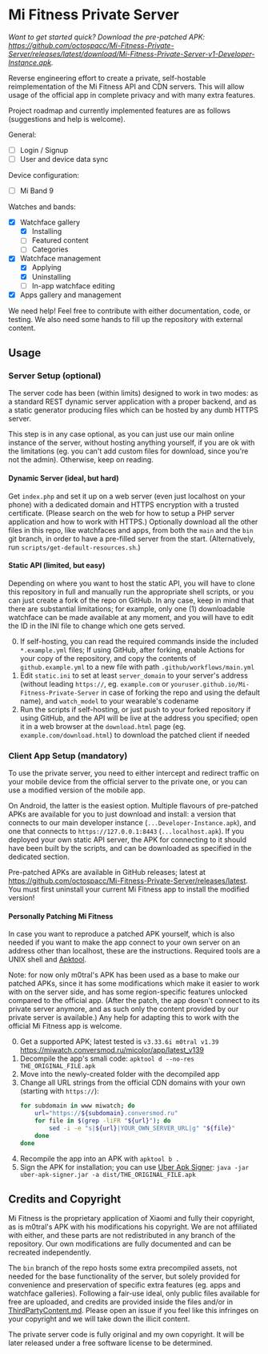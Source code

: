 # Mi Fitness Private Server

_Want to get started quick? Download the pre-patched APK: <https://github.com/octospacc/Mi-Fitness-Private-Server/releases/latest/download/Mi-Fitness-Private-Server-v1-Developer-Instance.apk>._

Reverse engineering effort to create a private, self-hostable reimplementation of the Mi Fitness API and CDN servers. This will allow usage of the official app in complete privacy and with many extra features.

Project roadmap and currently implemented features are as follows (suggestions and help is welcome).

General:

* [ ] Login / Signup
* [ ] User and device data sync

Device configuration:

* [ ] Mi Band 9

Watches and bands:

* [x] Watchface gallery
    * [x] Installing
    * [ ] Featured content
    * [ ] Categories
* [x] Watchface management
    * [x] Applying
    * [x] Uninstalling
    * [ ] In-app watchface editing
* [x] Apps gallery and management

We need help! Feel free to contribute with either documentation, code, or testing. We also need some hands to fill up the repository with external content.

## Usage

### Server Setup (optional)

The server code has been (within limits) designed to work in two modes: as a standard REST dynamic server application with a proper backend, and as a static generator producing files which can be hosted by any dumb HTTPS server.

This step is in any case optional, as you can just use our main online instance of the server, without hosting anything yourself, if you are ok with the limitations (eg. you can't add custom files for download, since you're not the admin). Otherwise, keep on reading.

#### Dynamic Server (ideal, but hard)

Get `index.php` and set it up on a web server (even just localhost on your phone) with a dedicated domain and HTTPS encryption with a trusted certificate. (Please search on the web for how to setup a PHP server application and how to work with HTTPS.) Optionally download all the other files in this repo, like watchfaces and apps, from both the `main` and the `bin` git branch, in order to have a pre-filled server from the start. (Alternatively, run `scripts/get-default-resources.sh`.)

#### Static API (limited, but easy)

Depending on where you want to host the static API, you will have to clone this repository in full and manually run the appropriate shell scripts, or you can just create a fork of the repo on GitHub. In any case, keep in mind that there are substantial limitations; for example, only one (1) downloadable watchface can be made available at any moment, and you will have to edit the ID in the INI file to change which one gets served.

0. If self-hosting, you can read the required commands inside the included `*.example.yml` files; If using GitHub, after forking, enable Actions for your copy of the repository, and copy the contents of `github.example.yml` to a new file with path `.github/workflows/main.yml`
1. Edit `static.ini` to set at least `server_domain` to your server's address (without leading `https://`, eg. `example.com` or `youruser.github.io/Mi-Fitness-Private-Server` in case of forking the repo and using the default name), and `watch_model` to your wearable's codename
2. Run the scripts if self-hosting, or just push to your forked repository if using GitHub, and the API will be live at the address you specified; open it in a web browser at the `download.html` page (eg. `example.com/download.html`) to download the patched client if needed

### Client App Setup (mandatory)

To use the private server, you need to either intercept and redirect traffic on your mobile device from the official server to the private one, or you can use a modified version of the mobile app.

On Android, the latter is the easiest option. Multiple flavours of pre-patched APKs are available for you to just download and install: a version that connects to our main developer instance (`...Developer-Instance.apk`), and one that connects to `https://127.0.0.1:8443` (`...localhost.apk`). If you deployed your own static API server, the APK for connecting to it should have been built by the scripts, and can be downloaded as specified in the dedicated section.

Pre-patched APKs are available in GitHub releases; latest at <https://github.com/octospacc/Mi-Fitness-Private-Server/releases/latest>. You must first uninstall your current Mi Fitness app to install the modified version!

#### Personally Patching Mi Fitness

In case you want to reproduce a patched APK yourself, which is also needed if you want to make the app connect to your own server on an address other than localhost, these are the instructions. Required tools are a UNIX shell and [Apktool](https://apktool.org).

Note: for now only m0tral's APK has been used as a base to make our patched APKs, since it has some modifications which make it easier to work with on the server side, and has some region-specific features unlocked compared to the official app. (After the patch, the app doesn't connect to its private server anymore, and as such only the content provided by our private server is available.) Any help for adapting this to work with the official Mi Fitness app is welcome.

0. Get a supported APK; latest tested is `v3.33.6i m0tral v1.39` <https://miwatch.conversmod.ru/micolor/app/latest_v139>
1. Decompile the app's smali code: `apktool d --no-res THE_ORIGINAL_FILE.apk`
2. Move into the newly-created folder with the decompiled app
3. Change all URL strings from the official CDN domains with your own (starting with `https://`):
    ```sh
    for subdomain in www miwatch; do
        url="https://${subdomain}.conversmod.ru"
        for file in $(grep -liFR "${url}"); do
            sed -i -e "s|${url}|YOUR_OWN_SERVER_URL|g" "${file}"
        done
    done
    ```
4. Recompile the app into an APK with `apktool b .`
5. Sign the APK for installation; you can use [Uber Apk Signer](https://favr.dev/opensource/uber-apk-signer/): `java -jar uber-apk-signer.jar -a dist/THE_ORIGINAL_FILE.apk`

## Credits and Copyright

Mi Fitness is the proprietary application of Xiaomi and fully their copyright, as is m0tral's APK with his modifications his copyright. We are not affiliated with either, and these parts are not redistributed in any branch of the repository. Our own modifications are fully documented and can be recreated independently.

The `bin` branch of the repo hosts some extra precompiled assets, not needed for the base functionality of the server, but solely provided for convenience and preservation of specific extra features (eg. apps and watchface galleries). Following a fair-use ideal, only public files available for free are uploaded, and credits are provided inside the files and/or in [ThirdPartyContent.md](./ThirdPartyContent.md). Please open an issue if you feel like this infringes on your copyright and we will take down the illicit content.

The private server code is fully original and my own copyright. It will be later released under a free software license to be determined.

